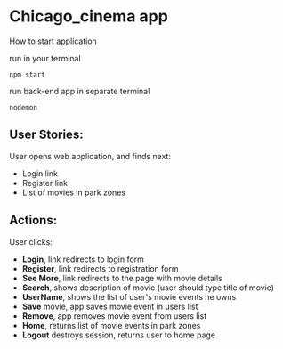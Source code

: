 # Chicago_cinema app

How to start application

run in your terminal
```
npm start 
```
run back-end app in separate terminal
```
nodemon 
```

## User Stories:

User opens web application, and finds next: 

* Login link
* Register link
* List of movies in park zones

## Actions:
User clicks:
- **Login**, link redirects to login form
- **Register**, link redirects to registration form
- **See More**, link redirects to the page with movie details
- **Search**, shows description of movie (user should type title of movie)
- **UserName**, shows the list of user's movie events he owns 
- **Save** movie, app saves movie event in users list
- **Remove**, app removes movie event from users list
- **Home**, returns list of movie events in park zones
- **Logout** destroys session, returns user to home page
  
